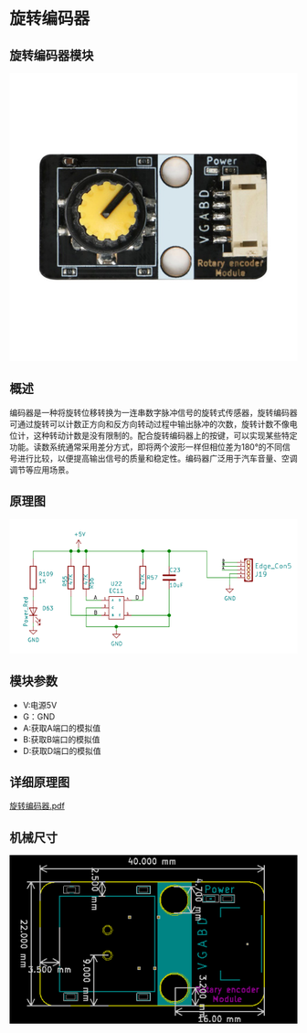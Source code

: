 # 旋转编码器

## 旋转编码器模块

![图片1](旋转编码器模块图片\图片1.png)

##  概述

​       编码器是一种将旋转位移转换为一连串数字脉冲信号的旋转式传感器，旋转编码器可通过旋转可以计数正方向和反方向转动过程中输出脉冲的次数，旋转计数不像电位计，这种转动计数是没有限制的。配合旋转编码器上的按键，可以实现某些特定功能。读数系统通常采用差分方式，即将两个波形一样但相位差为180°的不同信号进行比较，以便提高输出信号的质量和稳定性。编码器广泛用于汽车音量、空调调节等应用场景。

## 原理图

![图片2](旋转编码器模块图片\图片2.png)

## 模块参数

* V:电源5V
* G：GND
* A:获取A端口的模拟值
* B:获取B端口的模拟值
* D:获取D端口的模拟值

## 详细原理图

 [旋转编码器.pdf](旋转编码器模块图片\旋转编码器.pdf) 

## 机械尺寸



![图片3](旋转编码器模块图片\图片3.png)

